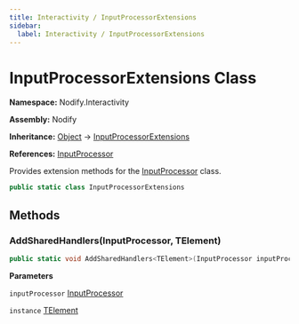 ```yaml
---
title: Interactivity / InputProcessorExtensions
sidebar:
  label: Interactivity / InputProcessorExtensions
---
```


# InputProcessorExtensions Class  
  
**Namespace:** Nodify.Interactivity  
  
**Assembly:** Nodify  
  
**Inheritance:** [Object](https://docs.microsoft.com/en-us/dotnet/api/System.Object) → [InputProcessorExtensions](Nodify_Interactivity_InputProcessorExtensions)  
  
**References:** [InputProcessor](Nodify_Interactivity_InputProcessor)  
  
Provides extension methods for the [InputProcessor](Nodify_Interactivity_InputProcessor) class.  
  
```csharp  
public static class InputProcessorExtensions  
```  
  
## Methods  
  
### AddSharedHandlers(InputProcessor, TElement)  
  
```csharp  
public static void AddSharedHandlers<TElement>(InputProcessor inputProcessor, TElement instance);  
```  
  
**Parameters**  
  
`inputProcessor` [InputProcessor](Nodify_Interactivity_InputProcessor)  
  
`instance` [TElement](Nodify_Interactivity_InputProcessorExtensions_TElement)  
  

